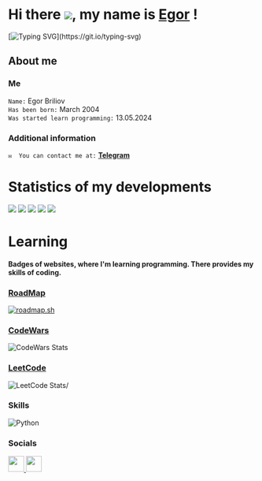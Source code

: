 
# Hi there ![](https://user-images.githubusercontent.com/18350557/176309783-0785949b-9127-417c-8b55-ab5a4333674e.gif), my name is [Egor](https://egorbriliov.github.io/) !
[![Typing SVG](https://readme-typing-svg.demolab.com?font=Press+Start+2P&weight=100&size=40&pause=1000&color=F7F7F7&background=FF020200&multiline=true&width=1500&height=55&lines=A+beginner+developer+who+wants+to+start+making+money+from+this!)](https://git.io/typing-svg)
## About me
###  Me
`Name:` Egor Briliov \
`Has been born:` March 2004 \
`Was started learn programming:` 13.05.2024 
### Additional information
`✉️  You can contact me at:`  **[Telegram](https://t.me/briliov)**
# Statistics of my developments
![](http://github-profile-summary-cards.vercel.app/api/cards/profile-details?username=egorbriliov&theme=dark)
![](http://github-profile-summary-cards.vercel.app/api/cards/repos-per-language?username=egorbriliov&theme=dark)
![](http://github-profile-summary-cards.vercel.app/api/cards/most-commit-language?username=egorbriliov&theme=dark)
![](http://github-profile-summary-cards.vercel.app/api/cards/stats?username=egorbriliov&theme=dark)
![](http://github-profile-summary-cards.vercel.app/api/cards/productive-time?username=egorbriliov&theme=dark&utcOffset=8)
# Learning
#### Badges of websites, where I'm learning programming. There provides my skills of coding.
### [RoadMap](https://roadmap.sh/)
[![roadmap.sh](https://roadmap.sh/card/tall/669e52f49a21cb3c68b6cb08?variant=dark)](https://roadmap.sh)
### [CodeWars](https://www.codewars.com/)
![CodeWars Stats](https://www.codewars.com/users/briliov/badges/large)
### [LeetCode](https://leetcode.com/)
![LeetCode Stats](https://leetcode.card.workers.dev/briliov?theme=auto&font=baloo&extension=null)/

### Skills
![Python](https://img.shields.io/badge/python-3670A0?style=for-the-badge&logo=python&logoColor=ffdd54)

### Socials

<p align="left"> <a href="https://discord.com/users/briliov" target="_blank" rel="noreferrer"> <picture> <source media="(prefers-color-scheme: dark)" srcset="https://raw.githubusercontent.com/danielcranney/readme-generator/main/public/icons/socials/discord-dark.svg" /> <source media="(prefers-color-scheme: light)" srcset="https://raw.githubusercontent.com/danielcranney/readme-generator/main/public/icons/socials/discord.svg" /> <img src="https://raw.githubusercontent.com/danielcranney/readme-generator/main/public/icons/socials/discord.svg" width="32" height="32" /> </picture> </a> <a href="https://www.github.com/egorbriliov" target="_blank" rel="noreferrer"> <picture> <source media="(prefers-color-scheme: dark)" srcset="https://raw.githubusercontent.com/danielcranney/readme-generator/main/public/icons/socials/github-dark.svg" /> <source media="(prefers-color-scheme: light)" srcset="https://raw.githubusercontent.com/danielcranney/readme-generator/main/public/icons/socials/github.svg" /> <img src="https://raw.githubusercontent.com/danielcranney/readme-generator/main/public/icons/socials/github.svg" width="32" height="32" /> </picture> </a></p>


 
